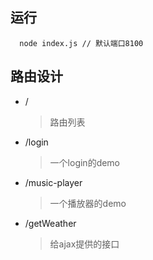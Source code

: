 ## 运行
```
  node index.js // 默认端口8100
```
## 路由设计
- / 
  >路由列表
- /login 
  >一个login的demo
- /music-player 
  >一个播放器的demo
- /getWeather 
  >给ajax提供的接口
